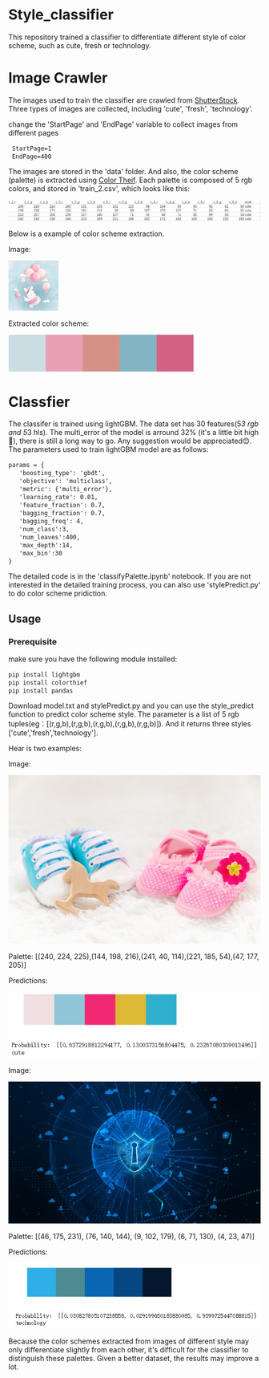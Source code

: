 # Style_classifier
This repository trained a classifier to differentiate different style of color scheme, such as cute, fresh or technology.
# Image Crawler
The images used to train the classifier are crawled from <a href="https://www.shutterstock.com/">ShutterStock<a/>. Three types of images are collected, including 'cute', 'fresh', 'technology'.

 change the 'StartPage' and 'EndPage' variable to collect images from different pages
 
 ```
  StartPage=1
  EndPage=400
 ```
 The images are stored in the 'data' folder. And also, the color scheme (palette) is extracted using <a href="https://github.com/fengsp/color-thief-py">Color Theif</a>. Each palette is composed of 5 rgb colors, and stored in 'train_2.csv', which looks like this:
 
 <img src="images/traincsv.jpg"/>
 
 Below is a example of color scheme extraction.
 
 Image:
 
 <img src="./data/cute/cute_4.jpg" style="width:100px;height=100px" />
 
 Extracted color scheme:
 
 <img src="./images/cute_4.jpg">
 
 # Classfier
 The classifer is trained using lightGBM. The data set has 30 features(5*3 rgb and 5*3 hls). The multi_error of the model is arround 32% (it's a little bit high:eyes:), there is still a long way to go. Any suggestion would be appreciated:blush:.
 The parameters used to train lightGBM model are as follows:
 ```
 params = {
    'boosting_type': 'gbdt',
    'objective': 'multiclass',
    'metric': {'multi_error'},
    'learning_rate': 0.01,
    'feature_fraction': 0.7,
    'bagging_fraction': 0.7,
    'bagging_freq': 4,
    'num_class':3,
    'num_leaves':400,
    'max_depth':14,
    'max_bin':30
}
```
 The detailed code is in the 'classifyPalette.ipynb' notebook. If you are not interested in the detailed training process, you can also use 'stylePredict.py' to do color scheme pridiction.
 
 ## Usage
 ### Prerequisite
 make sure you have the following module installed:
 ```
 pip install lightgbm
 pip install colorthief
 pip install pandas
 ```
  Download model.txt and stylePredict.py and you can use the style_predict function to predict color scheme style. The parameter is a list of 5 rgb tuples(eg：[(r,g,b),(r,g,b),(r,g,b),(r,g,b),(r,g,b)]). And it returns three styles ['cute','fresh','technology'].
  
  Hear is two examples:
  
  Image:
  
  <img src="./data/cute/cute_600.jpg" />

  Palette: [(240, 224, 225),(144, 198, 216),(241, 40, 114),(221, 185, 54),(47, 177, 205)]
  
  Predictions:
  
  <img src="./images/cute_600.jpg">
  
  
  Image:
  
  <img src="./data/technology/technology_600.jpg" />

  Palette: [(46, 175, 231), (76, 140, 144), (9, 102, 179), (6, 71, 130), (4, 23, 47)]
  
  Predictions:
  
  <img src="./images/technology_600.jpg">
  
  
  Because the color schemes extracted from images of different style may only differentiate slightly from each other, it's difficult for the classifier to distinguish these palettes. Given a better dataset, the results may improve a lot.

 

